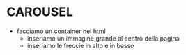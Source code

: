 # CAROUSEL

- facciamo un container nel html
  - inseriamo un immagine grande al centro della pagina
  - inseriamo le freccie in alto e in basso